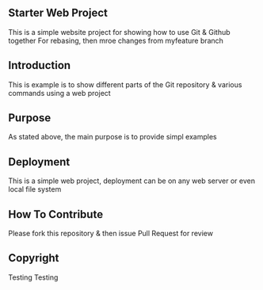 ## Starter Web Project
This is a simple website project for showing how to use Git & Github together
For rebasing, then mroe changes from myfeature branch
## Introduction
This is example is to show different parts of the Git repository & various commands using a web project
## Purpose
As stated above, the main purpose is to provide simpl examples
## Deployment
This is a simple web project, deployment can be on any web server or even local file system
## How To Contribute
Please fork this repository & then issue Pull Request for review
## Copyright

Testing Testing
